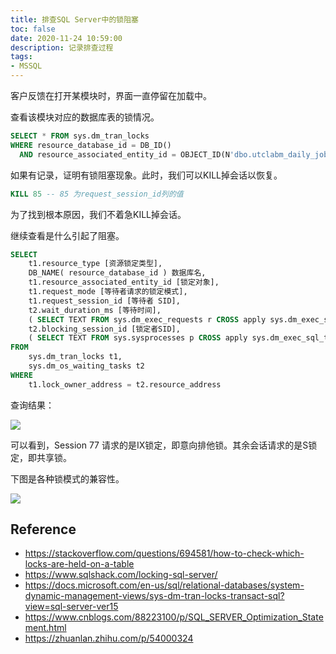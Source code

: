 ```yaml
---
title: 排查SQL Server中的锁阻塞
toc: false
date: 2020-11-24 10:59:00
description: 记录排查过程
tags:
- MSSQL
---
```


客户反馈在打开某模块时，界面一直停留在加载中。

查看该模块对应的数据库表的锁情况。

```sql
SELECT * FROM sys.dm_tran_locks
WHERE resource_database_id = DB_ID() 
  AND resource_associated_entity_id = OBJECT_ID(N'dbo.utclabm_daily_job')
```

如果有记录，证明有锁阻塞现象。此时，我们可以KILL掉会话以恢复。

```sql
KILL 85 -- 85 为request_session_id列的值
```

为了找到根本原因，我们不着急KILL掉会话。

继续查看是什么引起了阻塞。

```sql
SELECT
	t1.resource_type [资源锁定类型],
	DB_NAME( resource_database_id ) 数据库名,
	t1.resource_associated_entity_id [锁定对象],
	t1.request_mode [等待者请求的锁定模式],
	t1.request_session_id [等待者 SID],
	t2.wait_duration_ms [等待时间],
	( SELECT TEXT FROM sys.dm_exec_requests r CROSS apply sys.dm_exec_sql_text ( r.sql_handle ) WHERE r.session_id = t1.request_session_id ) [等待者要执行的SQL],
	t2.blocking_session_id [锁定者SID],
	( SELECT TEXT FROM sys.sysprocesses p CROSS apply sys.dm_exec_sql_text ( p.sql_handle ) WHERE p.spid = t2.blocking_session_id ) [锁定者执行的SQL] 
FROM
	sys.dm_tran_locks t1,
	sys.dm_os_waiting_tasks t2 
WHERE
	t1.lock_owner_address = t2.resource_address
```

查询结果：

![](/images/sqlserver-lock-checking-1.png)

可以看到，Session 77 请求的是IX锁定，即意向排他锁。其余会话请求的是S锁定，即共享锁。

下图是各种锁模式的兼容性。

![](/images/sqlserver-lock-checking-2.png)



## Reference

- https://stackoverflow.com/questions/694581/how-to-check-which-locks-are-held-on-a-table
- https://www.sqlshack.com/locking-sql-server/
- https://docs.microsoft.com/en-us/sql/relational-databases/system-dynamic-management-views/sys-dm-tran-locks-transact-sql?view=sql-server-ver15
- https://www.cnblogs.com/88223100/p/SQL_SERVER_Optimization_Statement.html
- https://zhuanlan.zhihu.com/p/54000324